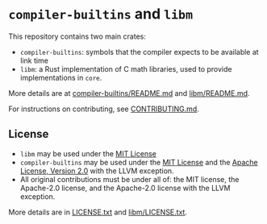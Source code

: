 # `compiler-builtins` and `libm`

This repository contains two main crates:

* `compiler-builtins`: symbols that the compiler expects to be available at
  link time
* `libm`: a Rust implementation of C math libraries, used to provide
  implementations in `core`.

More details are at [compiler-builtins/README.md](compiler-builtins/README.md)
and [libm/README.md](libm/README.md).

For instructions on contributing, see [CONTRIBUTING.md](CONTRIBUTING.md).

## License

* `libm` may be used under the [MIT License]
* `compiler-builtins` may be used under the [MIT License] and the
  [Apache License, Version 2.0] with the LLVM exception.
* All original contributions must be under all of: the MIT license, the
  Apache-2.0 license, and the Apache-2.0 license with the LLVM exception.

More details are in [LICENSE.txt](LICENSE.txt) and
[libm/LICENSE.txt](libm/LICENSE.txt).

[MIT License]: https://opensource.org/license/mit
[Apache License, Version 2.0]: https://www.apache.org/licenses/LICENSE-2.0

